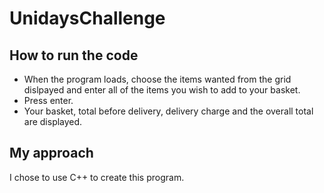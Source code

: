 # UnidaysChallenge

## How to run the code

* When the program loads, choose the items wanted from the grid dislpayed and enter all of the items you wish to add to your basket.
* Press enter.
* Your basket, total before delivery, delivery charge and the overall total are displayed. 

## My approach 

I chose to use C++ to create this program. 
